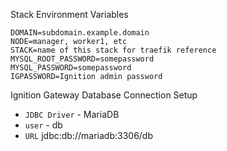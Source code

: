 Stack Environment Variables

```
DOMAIN=subdomain.example.domain
NODE=manager, worker1, etc
STACK=name of this stack for traefik reference
MYSQL_ROOT_PASSWORD=somepassword
MYSQL_PASSWORD=somepassword
IGPASSWORD=Ignition admin password
```

Ignition Gateway Database Connection Setup

- `JDBC Driver` - MariaDB
- `user` - db
- `URL` jdbc:db://mariadb:3306/db
